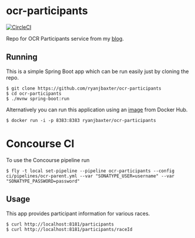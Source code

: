 # ocr-participants
[![CircleCI](https://circleci.com/gh/ryanjbaxter/ocr-participants.svg?style=svg)](https://circleci.com/gh/ryanjbaxter/ocr-participants)

Repo for OCR Participants service from my [blog](http://ryanjbaxter.com).

## Running
This is a simple Spring Boot app which can be run easily just by cloning the repo.

```
$ git clone https://github.com/ryanjbaxter/ocr-participants
$ cd ocr-participants
$ ./mvnw spring-boot:run
```

Alternatively you can run this application using an [image](https://hub.docker.com/r/ryanjbaxter/ocr-participants/) from Docker Hub.

```
$ docker run -i -p 8383:8383 ryanjbaxter/ocr-participants
```

# Concourse CI

To use the Concourse pipeline run

`$ fly -t local set-pipeline --pipeline ocr-participants --config ci/pipelines/ocr-parent.yml --var "SONATYPE_USER=username" --var "SONATYPE_PASSWORD=password"`

## Usage
This app provides participant information for various races.

```
$ curl http://localhost:8181/participants
$ curl http://localhost:8181/participants/raceId
```

